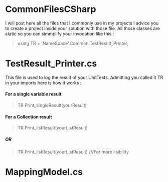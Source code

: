 # CommonFilesCSharp
I will post here all the files that I commonly use in my projects
I advice you to create a project inside your solution with those file.
All those classes are static so you can simmplify your invocation like this :
> using TR = 'NameSpace'.Common.TestResult_Printer;

# TestResult_Printer.cs
This file is used to log the result of your UnitTests.
Admitting you called it TR in your imports here is how it works : 

#### For a single variable result
>TR.Print_singleResult(yourResult) 

#### For a Collection result
>TR.Print_listResult(yourListResult)
##### OR
>TR.Print_listResult<YourListType>(yourListResult) ///For more lisibility

# MappingModel.cs
